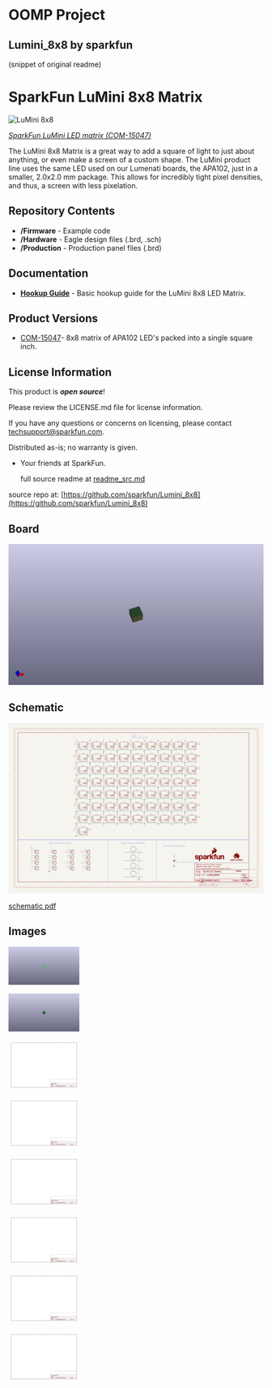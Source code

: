 # OOMP Project  
## Lumini_8x8  by sparkfun  
  
(snippet of original readme)  
  
SparkFun LuMini 8x8 Matrix  
========================================  
  
![LuMini 8x8](https://cdn.sparkfun.com/r/500-500/assets/parts/1/3/3/8/1/15047-SparkFun_LuMini_LED_Matrix_-_8x8__APA102-2020_-01.jpg)  
  
[*SparkFun LuMini LED matrix (COM-15047)*](https://www.sparkfun.com/products/15047)  
  
The LuMini 8x8 Matrix is a great way to add a square of light to just about anything, or even make a screen of a custom shape. The LuMini product line uses the same LED used on our Lumenati boards, the APA102, just in a smaller, 2.0x2.0 mm package. This allows for incredibly tight pixel densities, and thus, a screen with less pixelation.   
  
Repository Contents  
-------------------  
  
* **/Firmware** - Example code   
* **/Hardware** - Eagle design files (.brd, .sch)  
* **/Production** - Production panel files (.brd)  
  
Documentation  
--------------  
* **[Hookup Guide](https://learn.sparkfun.com/tutorials/lumini-8x8-matrix-hookup-guide)** - Basic hookup guide for the LuMini 8x8 LED Matrix.  
  
Product Versions  
----------------  
* [COM-15047](https://www.sparkfun.com/products/15047)- 8x8 matrix of APA102 LED's packed into a single square inch.  
  
License Information  
-------------------  
  
This product is _**open source**_!   
  
Please review the LICENSE.md file for license information.   
  
If you have any questions or concerns on licensing, please contact techsupport@sparkfun.com.  
  
Distributed as-is; no warranty is given.  
  
- Your friends at SparkFun.  
  
  full source readme at [readme_src.md](readme_src.md)  
  
source repo at: [https://github.com/sparkfun/Lumini_8x8](https://github.com/sparkfun/Lumini_8x8)  
## Board  
  
[![working_3d.png](working_3d_600.png)](working_3d.png)  
## Schematic  
  
[![working_schematic.png](working_schematic_600.png)](working_schematic.png)  
  
[schematic pdf](working_schematic.pdf)  
## Images  
  
[![working_3D_bottom.png](working_3D_bottom_140.png)](working_3D_bottom.png)  
  
[![working_3D_top.png](working_3D_top_140.png)](working_3D_top.png)  
  
[![working_assembly_page_01.png](working_assembly_page_01_140.png)](working_assembly_page_01.png)  
  
[![working_assembly_page_02.png](working_assembly_page_02_140.png)](working_assembly_page_02.png)  
  
[![working_assembly_page_03.png](working_assembly_page_03_140.png)](working_assembly_page_03.png)  
  
[![working_assembly_page_04.png](working_assembly_page_04_140.png)](working_assembly_page_04.png)  
  
[![working_assembly_page_05.png](working_assembly_page_05_140.png)](working_assembly_page_05.png)  
  
[![working_assembly_page_06.png](working_assembly_page_06_140.png)](working_assembly_page_06.png)  
